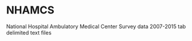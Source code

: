 # NHAMCS
National Hospital Ambulatory Medical Center Survey data 2007-2015 tab delimited text files
